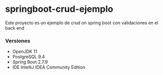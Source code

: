 # springboot-crud-ejemplo
Este proyecto es un ejemplo de crud on spring boot con validaciones en el back end
### Versiones
- OpenJDK 11
- PostgreSQL 9.4
- Spring Boot 2.7.9
- IDE IntelliJ IDEA Community Edition
